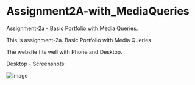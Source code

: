 # Assignment2A-with_MediaQueries
 Assignment-2a - Basic Portfolio with Media Queries.


This is assignment-2a.
Basic Portfolio with Media Queries.

The website fits well with Phone and Desktop.

Desktop - Screenshots:

![image](https://user-images.githubusercontent.com/26657683/45128411-e3f5cb00-b14b-11e8-8939-b0ae60aefe31.png)



